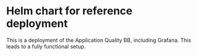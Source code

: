 # Helm chart for reference deployment

This is a deployment of the Application Quality BB, including Grafana.
This leads to a fully functional setup.
